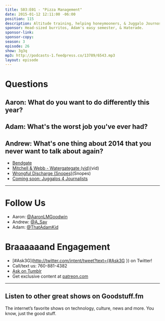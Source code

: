 ```yaml
---
title: S03:E01 - "Pizza Management"
date: 2015-01-12 12:11:00 -06:00
position: 115
description: Altitude training, helping honeymooners, & Juggalo Journos.
sponsor: Head-sized burritos, Adam's easy semester, & Haterade.
sponsor-link: 
sponsor-copy: 
season: 3
episode: 26
show: 3g3q
mp3: http://podcasts-1.feedpress.co/13789/6543.mp3
layout: episode
---
```


# Questions

## Aaron: What do you want to do differently this year?

## Adam: What's the worst job you've ever had?

## Andrew: What's one thing about 2014 that you never want to talk about again?
- [Bendgate](http://mashable.com/category/bendgate/)
- [Mitchell & Webb - Watergategate (vid)](http://youtu.be/vB9JgxhXW5w)(vid)
- [Wrongful Discharge (Snopes)](http://www.snopes.com/photos/humor/cheerleader.asp)(Snopes)
- [Coming soon: Juggalos 4 Journalists](http://www.j4j.today)

***

# Follow Us
* Aaron: [@AaronLMGoodwin](http://twitter.com/aaronlmgoodwin)
* Andrew: [@A_Sav](http://twitter.com/a_sav)
* Adam: [@ThatAdamKid](http://twitter.com/thatadamkid)

# Braaaaaand Engagement
* [#Ask3G](http://twitter.com/intent/tweet?text={#Ask3G }) on Twitter!
* Call/text us: 760-881-4382
* [Ask on Tumblr](http://3g3q.co/ask)
* Get exclusive content at [patreon.com](http://www.patreon.com/3g3q)

***

## Listen to other great shows on Goodstuff.fm
The internet’s favorite shows on technology, culture, news and more. You know, just the good stuff.
